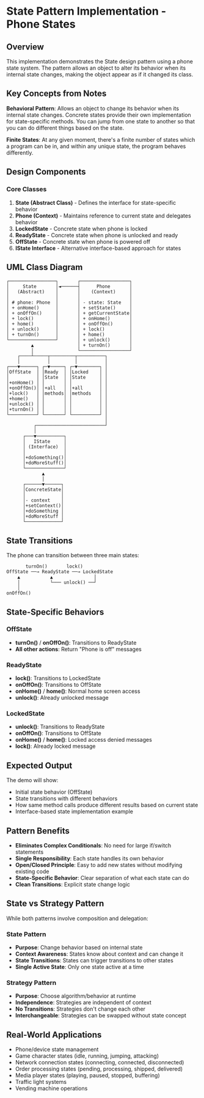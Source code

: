 # State Pattern Implementation - Phone States

## Overview
This implementation demonstrates the State design pattern using a phone state system. The pattern allows an object to alter its behavior when its internal state changes, making the object appear as if it changed its class.

## Key Concepts from Notes

**Behavioral Pattern**: Allows an object to change its behavior when its internal state changes. Concrete states provide their own implementation for state-specific methods. You can jump from one state to another so that you can do different things based on the state.

**Finite States**: At any given moment, there's a finite number of states which a program can be in, and within any unique state, the program behaves differently.

## Design Components

### Core Classes

1. **State (Abstract Class)** - Defines the interface for state-specific behavior
2. **Phone (Context)** - Maintains reference to current state and delegates behavior
3. **LockedState** - Concrete state when phone is locked
4. **ReadyState** - Concrete state when phone is unlocked and ready
5. **OffState** - Concrete state when phone is powered off
6. **IState Interface** - Alternative interface-based approach for states

## UML Class Diagram

```
┌─────────────────┐       ┌──────────────────┐
│     State       │◄──────┤      Phone       │
│   (Abstract)    │       │    (Context)     │
│                 │       │                  │
│ # phone: Phone  │       │ - state: State   │
│ + onHome()      │       │ + setState()     │
│ + onOffOn()     │       │ + getCurrentState│
│ + lock()        │       │ + onHome()       │
│ + home()        │       │ + onOffOn()      │
│ + unlock()      │       │ + lock()         │
│ + turnOn()      │       │ + home()         │
└─────────────────┘       │ + unlock()       │
         ▲                │ + turnOn()       │
         │                └──────────────────┘
    ┌────┴─────┬─────────┬──────────┐
    │          │         │          │
┌───▼──────┐ ┌─▼─────┐ ┌─▼────────┐ │
│OffState  │ │Ready  │ │Locked    │ │
│          │ │State  │ │State     │ │
│+onHome() │ │       │ │          │ │
│+onOffOn()│ │+all   │ │+all      │ │
│+lock()   │ │methods│ │methods   │ │
│+home()   │ │       │ │          │ │
│+unlock() │ │       │ │          │ │
│+turnOn() │ │       │ │          │ │
└──────────┘ └───────┘ └──────────┘ │
                                    │
          ┌─────────────────────────┘
          │
      ┌───▼──────────┐
      │   IState     │
      │ (Interface)  │
      │              │
      │+doSomething()│
      │+doMoreStuff()│
      └──────────────┘
             ▲
             │
      ┌──────▼──────┐
      │ConcreteState│
      │             │
      │- context    │
      │+setContext()│
      │+doSomething │
      │+doMoreStuff │
      └─────────────┘
```

## State Transitions

The phone can transition between three main states:

```
       turnOn()       lock()
OffState ──→ ReadyState ──→ LockedState
    ▲           ▲               │
    │           └─── unlock() ──┘
    │
onOffOn()
```

## State-Specific Behaviors

### OffState
- **turnOn()** / **onOffOn()**: Transitions to ReadyState
- **All other actions**: Return "Phone is off" messages

### ReadyState
- **lock()**: Transitions to LockedState
- **onOffOn()**: Transitions to OffState
- **onHome()** / **home()**: Normal home screen access
- **unlock()**: Already unlocked message

### LockedState
- **unlock()**: Transitions to ReadyState
- **onOffOn()**: Transitions to OffState
- **onHome()** / **home()**: Locked access denied messages
- **lock()**: Already locked message

## Expected Output

The demo will show:
- Initial state behavior (OffState)
- State transitions with different behaviors
- How same method calls produce different results based on current state
- Interface-based state implementation example

## Pattern Benefits

- **Eliminates Complex Conditionals**: No need for large if/switch statements
- **Single Responsibility**: Each state handles its own behavior
- **Open/Closed Principle**: Easy to add new states without modifying existing code
- **State-Specific Behavior**: Clear separation of what each state can do
- **Clean Transitions**: Explicit state change logic

## State vs Strategy Pattern

While both patterns involve composition and delegation:

### State Pattern
- **Purpose**: Change behavior based on internal state
- **Context Awareness**: States know about context and can change it
- **State Transitions**: States can trigger transitions to other states
- **Single Active State**: Only one state active at a time

### Strategy Pattern
- **Purpose**: Choose algorithm/behavior at runtime
- **Independence**: Strategies are independent of context
- **No Transitions**: Strategies don't change each other
- **Interchangeable**: Strategies can be swapped without state concept

## Real-World Applications

- Phone/device state management
- Game character states (idle, running, jumping, attacking)
- Network connection states (connecting, connected, disconnected)
- Order processing states (pending, processing, shipped, delivered)
- Media player states (playing, paused, stopped, buffering)
- Traffic light systems
- Vending machine operations